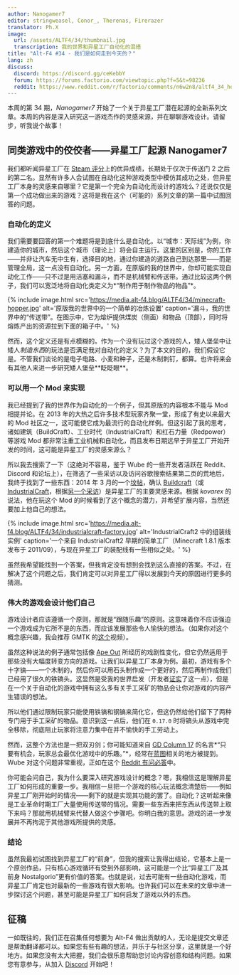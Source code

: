 ```yaml
---
author: Nanogamer7
editor: stringweasel, Conor_, Therenas, Firerazer
translator: Ph.X
image:
  url: /assets/ALTF4/34/thumbnail.jpg
  transcription: 我的世界和异星工厂自动化的混搭
title: "Alt-F4 #34 - 我们是如何走到今天的？"
lang: zh
discuss:
  discord: https://discord.gg/ceKebbY
  forum: https://forums.factorio.com/viewtopic.php?f=5&t=98236
  reddit: https://www.reddit.com/r/factorio/comments/n6w2n8/altf4_34_how_did_we_get_here/
---
```


本周的第 34 期，*Nanogamer7* 开始了一个关于异星工厂潜在起源的全新系列文章。本周的内容是深入研究这一游戏杰作的灵感来源，并在聊聊游戏设计。请留步，听我说个故事！

## 同类游戏中的佼佼者——异星工厂起源 <author>Nanogamer7</author>

我们都听闻异星工厂在 [Steam 评分](https://steamdb.info/stats/gameratings/)上的优异成绩，长期处于仅次于传送门 2 之后的第二名。显然有许多人会试图在自动化这种游戏类型中模仿其成功之处，但异星工厂本身的灵感来自哪里？它是第一个完全为自动化而设计的游戏么？还说仅仅是第一个成功做出来的游戏？这将是我在这个（可能的）系列文章的第一篇中试图回答的问题。

### 自动化的定义

我们需要要回答的第一个难题将是到底什么是自动化。以“城市：天际线”为例，你建造你的城市，然后这个城市（理论上）将会自主运行。这里的区别是，你的工作——并非让汽车无中生有，选择目的地，通过你建造的道路自己到达那里——而是管理全局，这一点没有自动化。另一方面，在原版的我的世界中，你却可能实现自动化工作——只不过是用活塞和漏斗，而不是机械臂和传送带。通过比较这两个例子，我们可以宽泛地将自动化类定义为*“制作用于制作物品的物品”*。

{% include image.html src='https://media.alt-f4.blog/ALTF4/34/minecraft-hopper.jpg' alt='原版我的世界中的一个简单的冶炼设置' caption='漏斗，我的世界中的“传送带”。在图示中，它为熔炉提供煤炭（侧面）和物品（顶部），同时将熔炼产出的资源拉到下面的箱子中。' %}

然而，这个定义还是有点模糊的。作为一个没有玩过这个游戏的人，矮人堡垒中让矮人*制造东西*的玩法是否满足我对自动化的定义？为了本文的目的，我们假设它是。不管我们谈论的是电子电路、小麦和种子，还是木制刺钉，都算。也许将来会有其他人来进一步研究矮人堡垒*\*眨眨眼\**。

### 可以用一个 Mod 来实现

我已经提到了我的世界作为自动化的一个例子，但其原版的内容根本不能与 Mod 相提并论。在 2013 年的大热之后许多技术型玩家齐聚一堂，形成了有史以来最大的 Mod 社区之一，这可能使它成为最流行的自动化样例。但这引起了我的思考，诸如建筑（BuildCraft）、工业时代（IndustrialCraft）和红石力量（Redpower）等游戏 Mod 都非常注重工业机械和自动化，而且发布日期远早于异星工厂开始开发的时间，这可能是异星工厂的灵感来源么？

所以我去搜索了一下（这绝对不容易，鉴于 Wube 的一些开发者活跃在 Reddit、Discord 和论坛上），在筛选了一些采访以及访问谷歌搜索结果第二页的荒地后，我终于找到了一些东西：2014 年 3 月的一个[坟帖](https://forums.factorio.com/viewtopic.php?f=5&t=3026)，确认 [Buildcraft](https://sourceforge.net/projects/buildcraft/)（或[IndustrialCraft](https://www.industrial-craft.net/)，根据[另一个采访](https://youtu.be/zdttvM3dwPk?t=77)）是异星工厂的主要灵感来源。根据 *kovarex* 的说法，他在玩这个 Mod 的时候看到了这个概念的潜力，并希望扩展内容，当然还要加上他自己的想法。

{% include image.html src='https://media.alt-f4.blog/ALTF4/34/industrialcraft-factory.jpg' alt='IndustrialCraft2 中的组装线实例' caption='一个来自 IndustrialCraft2 早期的简单工厂（Minecraft 1.8.1 版本发布于 2011/09），与现在异星工厂的装配线有一些相似之处。' %}

虽然我希望能找到一个答案，但我肯定没有想到会找到这么直接的答案。不过，在解决了这个问题之后，我们肯定可以对异星工厂得以发展到今天的原因进行更多的猜测。

### 伟大的游戏会设计他们自己

游戏设计者应该遵循一个原则，那就是“跟随乐趣”的原则。这意味着你不应该强迫一个游戏成为它所不是的东西，而应该发展那些令人愉快的想法。（如果你对这个概念感兴趣，我会推荐 GMTK 的[这个](https://youtu.be/kMDe7_YwVKI)视频）。

虽然这种说法的例子通常包括像 [Ape Out](https://en.wikipedia.org/wiki/Ape_Out) 所经历的戏剧性变化，但它仍然适用于那些没有大幅度转变方向的游戏。让我们以异星工厂本身为例。最初，游戏有多个十字镐——一个木制的，然后你可以用石头制作成一个更好的，然后再制作成我们已经用了很久的铁镐头。这显然是受我的世界启发（开发者[证实](https://www.factorio.com/blog/post/fff-266)了这一点），但是在一个关于自动化的游戏中拥有这么多有关手工采矿的物品会让你对游戏的内容产生错误的想法。

所以他们通过限制玩家只能使用铁镐和钢镐来简化它，但这仍然给他们留下了两种专门用于手工采矿的物品。意识到这一点后，他们在 `0.17.0` 时将镐头从游戏中完全移除，彻底阻止玩家将注意力集中在并不愉快的手工劳动上。

然而，这整个方法也是一把双刃剑；你可能知道来自 [GD Column 17](https://www.designer-notes.com/?p=369) 的名言*“只要有机会，玩家总会最优化游戏中的乐趣。”*，经常在[蓝图](https://alt-f4.blog/ALTF4-22/)相关的地方被提到。Wube 对这个问题非常重视，正如在这个 [Reddit 有问必答](https://www.reddit.com/r/factorio/comments/in5d3i/developer_technicaloriented_ama/g45ay4e/)中。

你可能会问自己，我为什么要深入研究游戏设计的概念？嗯，我相信这是理解异星工厂如何形成的重要一步。我相信一旦把一个游戏的核心玩法概念清楚后——例如异星工厂刚开始时的情况——剩下的就是实现其功能的罢了。自动化？这听起来像是工业革命时期工厂大量使用传送带的情况。需要一些东西来把东西从传送带上取下来吗？那就用机械臂来代替人做这个步骤吧。你明白我的意思。游戏的进一步发展并不再拘泥于其他游戏所提供的灵感。

### 结论

虽然我最初试图找到异星工厂的“前身”，但我的搜索让我得出结论，它基本上是一个原创作品，只有核心游戏循环有受到外部影响，这可能是一个比“异星工厂及其前身 Nostalgorio”更有价值的答案。也就是说，过去可能有一些自动化游戏，而异星工厂肯定也对最新的一些游戏有很大影响。也许我们可以在未来的文章中进一步探讨这个问题，甚至可能是异星工厂如何启发了游戏以外的东西。

## 征稿

一如既往的，我们正在召集任何想要为 Alt-F4 做出贡献的人，无论是提交文章还是帮助翻译都可以。如果您有些有趣的想法，并乐于与社区分享，这里就是一个好地方。如果您没有太大把握，我们会很乐意帮助您讨论内容创意和结构问题。如果您有意参与，从加入 [Discord](https://discord.gg/nxnCFkb) 开始吧！
